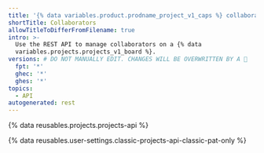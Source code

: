 ```yaml
---
title: '{% data variables.product.prodname_project_v1_caps %} collaborators'
shortTitle: Collaborators
allowTitleToDifferFromFilename: true
intro: >-
  Use the REST API to manage collaborators on a {% data
  variables.projects.projects_v1_board %}.
versions: # DO NOT MANUALLY EDIT. CHANGES WILL BE OVERWRITTEN BY A 🤖
  fpt: '*'
  ghec: '*'
  ghes: '*'
topics:
  - API
autogenerated: rest
---
```


{% data reusables.projects.projects-api %}

{% data reusables.user-settings.classic-projects-api-classic-pat-only %}

<!-- Content after this section is automatically generated -->
